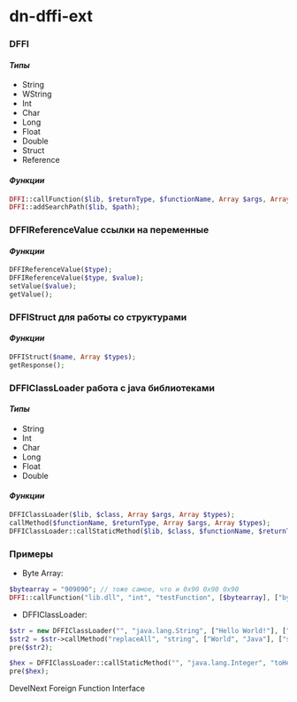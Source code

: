 # dn-dffi-ext

### DFFI

#### *Типы*
* String
* WString
* Int
* Char
* Long
* Float
* Double
* Struct
* Reference

#### *Функции*
```php 
DFFI::callFunction($lib, $returnType, $functionName, Array $args, Array $types);
DFFI::addSearchPath($lib, $path);
```

### DFFIReferenceValue ссылки на переменные

#### *Функции*
```php
DFFIReferenceValue($type);
DFFIReferenceValue($type, $value);
setValue($value);
getValue();
```

### DFFIStruct для работы со структурами

#### *Функции*
```php
DFFIStruct($name, Array $types);
getResponse();
```

### DFFIClassLoader работа с java библиотеками

#### *Типы*
* String
* Int
* Char
* Long
* Float
* Double

#### *Функции*
```php
DFFIClassLoader($lib, $class, Array $args, Array $types);
callMethod($functionName, $returnType, Array $args, Array $types);
DFFIClassLoader::callStaticMethod($lib, $class, $functionName, $returnType, Array $args, Array $types);
```


### Примеры
* Byte Array:
```php
$bytearray = "909090"; // тоже самое, что и 0x90 0x90 0x90
DFFI::callFunction("lib.dll", "int", "testFunction", [$bytearray], ["bytearray"]);
```

* DFFIClassLoader:
```php
$str = new DFFIClassLoader("", "java.lang.String", ["Hello World!"], ["string"]);
$str2 = $str->callMethod("replaceAll", "string", ["World", "Java"], ["string", "string"]);
pre($str2);

$hex = DFFIClassLoader::callStaticMethod("", "java.lang.Integer", "toHexString", "string", [33], ["int"]);
pre($hex);
```

DevelNext Foreign Function Interface
